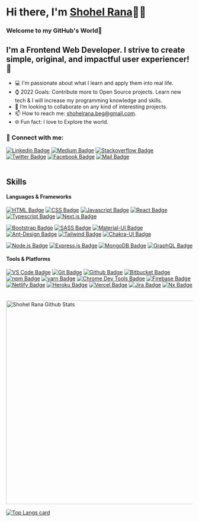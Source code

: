 # Hi there, I'm [Shohel Rana][website]👨‍💻

### Welcome to my GitHub's World👋

## I'm a Frontend Web Developer. I strive to create simple, original, and impactful user experiencer!🚀

- 💻 I'm passionate about what I learn and apply them into real life.
- ⌚ 2022 Goals: Contribute more to Open Source projects. Learn new tech & I will increase my programming knowledge and skills.
- 👯 I’m looking to collaborate on any kind of interesting projects.
- 📫 How to reach me: shohelrana.beg@gmail.com.
- 🌐 Fun fact: I love to Explore the world.

### 🤝 Connect with me:

[![Linkedin Badge](https://img.shields.io/badge/LinkedIn-0077B5?style=for-the-badge&logo=linkedin&logoColor=white)](https://www.linkedin.com/in/shohelranabaig/) [![Medium Badge](https://img.shields.io/badge/Medium-000000?style=for-the-badge&logo=medium&logoColor=white)](https://shohelranabaig.medium.com/) [![Stackoverflow Badge](https://img.shields.io/badge/Stack%20overflow-orange?style=for-the-badge&logo=stack%20overflow&logoColor=white)](https://stackoverflow.com/users/9272724/shohel-rana) [![Twitter Badge](https://img.shields.io/badge/Twitter-1DA1F2?style=for-the-badge&logo=twitter&logoColor=white)](https://twitter.com/Shohelranabaig) [![Facebook Badge](https://img.shields.io/badge/Facebook-1877F2?style=for-the-badge&logo=facebook&logoColor=white)](https://www.facebook.com/shohelranabeg/) [![Mail Badge](https://img.shields.io/badge/Gmail-D14836?style=for-the-badge&logo=gmail&logoColor=white)](mailto:shohelrana.beg@gmail.com)
<br />
<br />

## Skills

#### Languages & Frameworks

[![HTML Badge](https://img.shields.io/badge/HTML-E34F26?style=for-the-badge&logo=html5&logoColor=white)](#)
[![CSS Badge](https://img.shields.io/badge/CSS-1572B6?style=for-the-badge&logo=css3&logoColor=white)](#)
[![Javascript Badge](https://img.shields.io/badge/JavaScript-F0DB4F?style=for-the-badge&logo=javascript&logoColor=black)](#)
[![React Badge](https://img.shields.io/badge/-React-61DBFB?style=for-the-badge&logo=react&logoColor=black)](#)
[![Typescript Badge](https://img.shields.io/badge/TypeScript-3178c6?style=for-the-badge&logo=typescript&logoColor=white)](#)
[![Next.js Badge](https://img.shields.io/badge/next.js-000000?style=for-the-badge&logo=nextdotjs&logoColor=white)](#)

[![Bootstrap Badge](https://img.shields.io/badge/Bootstrap-7510F7?style=for-the-badge&logo=bootstrap&logoColor=white)](#)
[![SASS Badge](https://img.shields.io/badge/Sass-CC6699?style=for-the-badge&logo=sass&logoColor=white)](#)
[![Material-UI Badge](https://img.shields.io/badge/Material%20UI-007FFF?style=for-the-badge&logo=mui&logoColor=white)](#)
[![Ant-Design Badge](https://img.shields.io/badge/Ant%20Design-007FFF?style=for-the-badge&logo=antdesign&logoColor=ff0000)](#)
[![Tailwind Badge](https://img.shields.io/badge/Tailwind%20CSS-29A5E9?style=for-the-badge&logo=tailwindcss&logoColor=white)](#)
[![Chakra-UI Badge](https://img.shields.io/badge/Chakra%20UI-007?style=for-the-badge&logo=chakraui&logoColor=4FD1C5)](#)

[![Node.js Badge](https://img.shields.io/badge/Node.js-339933?style=for-the-badge&logo=nodedotjs&logoColor=white)](#)
[![Express.js Badge](https://img.shields.io/badge/Express.js-000000?style=for-the-badge&logo=express&logoColor=white)](#)
[![MongoDB Badge](https://img.shields.io/badge/MongoDB-4EA94B?style=for-the-badge&logo=mongodb&logoColor=white)](#)
[![GraphQL Badge](https://img.shields.io/badge/GraphQl-E10098?style=for-the-badge&logo=graphql&logoColor=white)](#)

#### Tools & Platforms

[![VS Code Badge](https://img.shields.io/badge/VS_Code-0078D4?style=for-the-badge&logo=visual%20studio%20code&logoColor=white)](#)
[![Git Badge](https://img.shields.io/badge/GIT-E44C30?style=for-the-badge&logo=git&logoColor=white)](#)
[![Github Badge](https://img.shields.io/badge/GitHub-000000?style=for-the-badge&logo=github&logoColor=white)](#)
[![Bitbucket Badge](https://img.shields.io/badge/Bitbucket-0747A6?style=for-the-badge&logo=bitbucket&logoColor=white)](#)
[![npm Badge](https://img.shields.io/badge/npm-CB3837?style=for-the-badge&logo=npm&logoColor=white)](#)
[![yarn Badge](https://img.shields.io/badge/YARN-cc?style=for-the-badge&logo=yarn&logoColor=white)](#)
[![Chrome Dev Tools Badge](https://img.shields.io/badge/Chrome_Dev_Tools-4285F4?style=for-the-badge&logo=Google-chrome&logoColor=white)](#)
[![Firebase Badge](https://img.shields.io/badge/firebase-ffca28?style=for-the-badge&logo=firebase&logoColor=black)](#)
[![Netlify Badge](https://img.shields.io/badge/Netlify-00C7B7?style=for-the-badge&logo=netlify&logoColor=white)](#)
[![Heroku Badge](https://img.shields.io/badge/Heroku-79589F?style=for-the-badge&logo=heroku&logoColor=white)](#)
[![Vercel Badge](https://img.shields.io/badge/Vercel-000000?style=for-the-badge&logo=vercel&logoColor=white)](#)
[![Jira Badge](https://img.shields.io/badge/Jira-0052CC?style=for-the-badge&logo=Jira&logoColor=white)](#)
[![Nx Badge](https://img.shields.io/badge/Nx-143157?style=for-the-badge&logo=nx&logoColor=white)](#)
<br />
<br />
<br />
<img width="550px" alt="Shohel Rana Github Stats"  src="https://github-readme-stats.vercel.app/api?username=Shohelrana63&show_icons=true&theme=radical"/>

[![Top Langs card](https://github-readme-stats.vercel.app/api/top-langs/?username=Shohelrana63&card_width=550&theme=radical)](https://github.com/Shohelrana63)

[website]: https://shohelrana.netlify.app/
[medium]: https://medium.com/@shohelranaBaig
[linkedin]: https://www.linkedin.com/in/shohelranabaig/

[webdevplaylist]: https://shohelrana.netlify.app/
[jsplaylist]: https://shohelrana.netlify.app/
[cssplaylist]: https://shohelrana.netlify.app/
[reactplaylist]: https://shohelrana.netlify.app/
